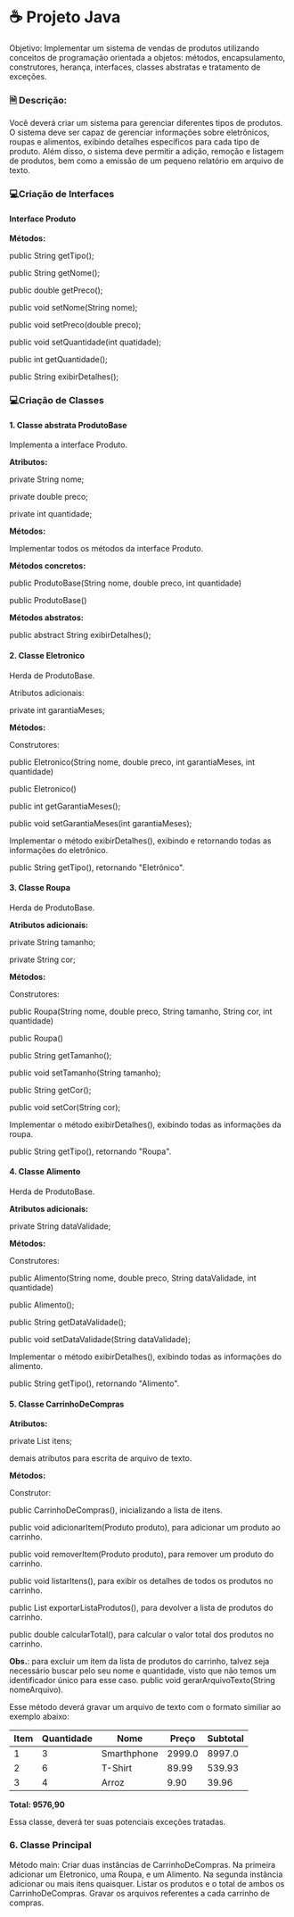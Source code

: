# ☕ Projeto Java
Objetivo: Implementar um sistema de vendas de produtos utilizando conceitos de programação orientada a objetos: métodos, encapsulamento, construtores, herança, interfaces, classes abstratas e tratamento de exceções.

### 🗎 Descrição:
Você deverá criar um sistema para gerenciar diferentes tipos de produtos. O sistema deve ser capaz de gerenciar informações sobre eletrônicos, roupas e alimentos, exibindo detalhes específicos para cada tipo de produto. Além disso, o sistema deve permitir a adição, remoção e listagem de produtos, bem como a emissão de um pequeno relatório em arquivo de texto.


### 💻Criação de Interfaces
#### Interface Produto
**Métodos:**

public String getTipo();

public String getNome();

public double getPreco();

public void setNome(String nome);

public void setPreco(double preco);

public void setQuantidade(int quatidade);

public int getQuantidade();

public String exibirDetalhes();

### 💻Criação de Classes
#### 1. Classe abstrata ProdutoBase
Implementa a interface Produto.

**Atributos:**

private String nome;

private double preco;

private int quantidade;

**Métodos:**

Implementar todos os métodos da interface Produto.

**Métodos concretos:**

public ProdutoBase(String nome, double preco, int quantidade)

public ProdutoBase()

**Métodos abstratos:**

public abstract String exibirDetalhes();

#### 2. Classe Eletronico
Herda de ProdutoBase.

Atributos adicionais:

private int garantiaMeses;

**Métodos:**

Construtores:

public Eletronico(String nome, double preco, int garantiaMeses, int quantidade)

public Eletronico()

public int getGarantiaMeses();

public void setGarantiaMeses(int garantiaMeses);

Implementar o método exibirDetalhes(), exibindo e retornando todas as informações do eletrônico.

public String getTipo(), retornando "Eletrônico".


#### 3. Classe Roupa
Herda de ProdutoBase.

**Atributos adicionais:**

private String tamanho;

private String cor;

**Métodos:**

Construtores:

public Roupa(String nome, double preco, String tamanho, String cor, int quantidade)

public Roupa()

public String getTamanho();

public void setTamanho(String tamanho);

public String getCor();

public void setCor(String cor);

Implementar o método exibirDetalhes(), exibindo todas as informações da roupa.

public String getTipo(), retornando "Roupa".


#### 4. Classe Alimento
Herda de ProdutoBase.

**Atributos adicionais:**

private String dataValidade;

**Métodos:**

Construtores:

public Alimento(String nome, double preco, String dataValidade, int quantidade)

public Alimento();

public String getDataValidade();

public void setDataValidade(String dataValidade);

Implementar o método exibirDetalhes(), exibindo todas as informações do alimento.

public String getTipo(), retornando "Alimento".


#### 5. Classe CarrinhoDeCompras
**Atributos:**

private List<Produto> itens;

demais atributos para escrita de arquivo de texto.

**Métodos:**

Construtor:

public CarrinhoDeCompras(), inicializando a lista de itens.

public void adicionarItem(Produto produto), para adicionar um produto ao carrinho.

public void removerItem(Produto produto), para remover um produto do carrinho.

public void listarItens(), para exibir os detalhes de todos os produtos no carrinho.

public List <Produto> exportarListaProdutos(), para devolver a lista de produtos do carrinho.

public double calcularTotal(), para calcular o valor total dos produtos no carrinho.


**Obs.**: para excluir um item da lista de produtos do carrinho, talvez seja necessário buscar pelo seu nome e quantidade, visto que não temos um identificador único para esse caso. public void gerarArquivoTexto(String nomeArquivo).

Esse método deverá gravar um arquivo de texto com o formato similiar ao exemplo abaixo:


| Item |  Quantidade   |      Nome      | Preço  | Subtotal  |
| ---- | ------------  | ---------------| ------ | ----------|
| 1    |      3        |  Smarthphone   | 2999.0 | 8997.0    |  
| 2    |      6        |  T-Shirt       | 89.99	 | 539.93    |  
| 3    |      4        |  Arroz         |  9.90  |  39.96    |  
**Total: 9576,90**

Essa classe, deverá ter suas potenciais exceções tratadas.

### 6. Classe Principal
Método main:
Criar duas instâncias de CarrinhoDeCompras. Na primeira adicionar um Eletronico, uma Roupa, e um Alimento. Na segunda instância adicionar ou mais itens quaisquer. Listar os produtos e o total de ambos os CarrinhoDeCompras. Gravar os arquivos referentes a cada carrinho de compras.
